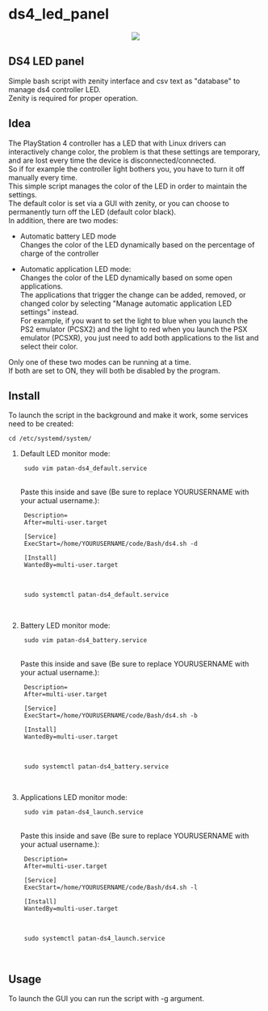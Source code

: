 # ds4_led_panel

<p align="center">
  <img src="https://github.com/user-attachments/assets/9efed300-21ca-430f-80c6-d211c7a2535d">
</p>

## DS4 LED panel
Simple bash script with zenity interface and csv text as "database" to manage ds4 controller LED. <br />
Zenity is required for proper operation. <br />

## Idea
The PlayStation 4 controller has a LED that with Linux drivers can interactively change color, the problem is that these settings are temporary, and are lost every time the device is disconnected/connected. <br />
So if for example the controller light bothers you, you have to turn it off manually every time. <br />
This simple script manages the color of the LED in order to maintain the settings. <br />
The default color is set via a GUI with zenity, or you can choose to permanently turn off the LED (default color black). <br />
In addition, there are two modes: <br />

- Automatic battery LED mode <br />
  Changes the color of the LED dynamically based on the percentage of charge of the controller <br />
  
- Automatic application LED mode: <br />
  Changes the color of the LED dynamically based on some open applications. <br />
  The applications that trigger the change can be added, removed, or changed color by selecting "Manage automatic application LED settings" instead. <br />
  For example, if you want to set the light to blue when you launch the PS2 emulator (PCSX2) and the light to red when you launch the PSX emulator (PCSXR), you just need to add both applications to the list and select their color. <br />

Only one of these two modes can be running at a time. <br />
If both are set to ON, they will both be disabled by the program. <br />

## Install
To launch the script in the background and make it work, some services need to be created:  <br />

    cd /etc/systemd/system/

  1) Default LED monitor mode:

          sudo vim patan-ds4_default.service
        
      <br />
      Paste this inside and save (Be sure to replace YOURUSERNAME with your actual username.): <br />
  
          Description=
          After=multi-user.target
          
          [Service]
          ExecStart=/home/YOURUSERNAME/code/Bash/ds4.sh -d
          
          [Install]
          WantedBy=multi-user.target
  
      <br />
    
          sudo systemctl patan-ds4_default.service
     
      <br />
      
  3) Battery LED monitor mode:

          sudo vim patan-ds4_battery.service
            
        <br />
          Paste this inside and save (Be sure to replace YOURUSERNAME with your actual username.): <br />
      
          Description=
          After=multi-user.target
          
          [Service]
          ExecStart=/home/YOURUSERNAME/code/Bash/ds4.sh -b
          
          [Install]
          WantedBy=multi-user.target
      
      
        <br />
        
          sudo systemctl patan-ds4_battery.service

        <br />
         
  
  5) Applications LED monitor mode:

          sudo vim patan-ds4_launch.service
            
        <br />
          Paste this inside and save (Be sure to replace YOURUSERNAME with your actual username.): <br />
      
          Description=
          After=multi-user.target
          
          [Service]
          ExecStart=/home/YOURUSERNAME/code/Bash/ds4.sh -l
          
          [Install]
          WantedBy=multi-user.target
      
      
        <br />
        
          sudo systemctl patan-ds4_launch.service
  
        <br />
  
## Usage
To launch the GUI you can run the script with -g argument. <br />

